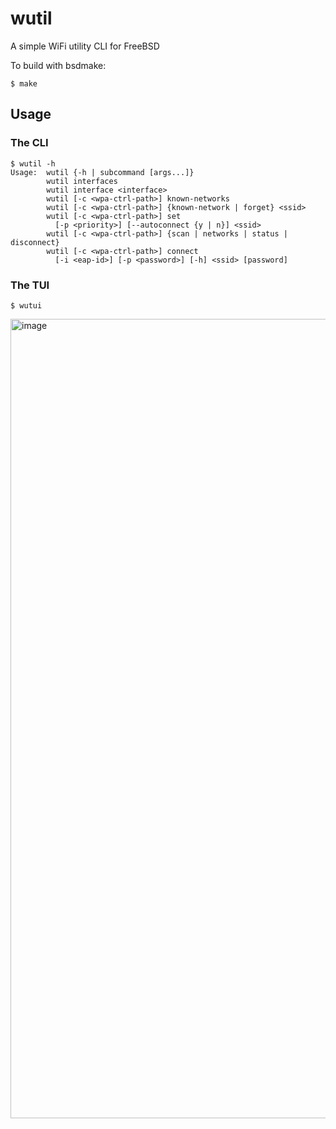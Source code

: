 # wutil
A simple WiFi utility CLI for FreeBSD

To build with bsdmake:
```shell
$ make
```

## Usage
### The CLI
```
$ wutil -h
Usage:  wutil {-h | subcommand [args...]}
        wutil interfaces
        wutil interface <interface>
        wutil [-c <wpa-ctrl-path>] known-networks
        wutil [-c <wpa-ctrl-path>] {known-network | forget} <ssid>
        wutil [-c <wpa-ctrl-path>] set
          [-p <priority>] [--autoconnect {y | n}] <ssid>
        wutil [-c <wpa-ctrl-path>] {scan | networks | status | disconnect}
        wutil [-c <wpa-ctrl-path>] connect
          [-i <eap-id>] [-p <password>] [-h] <ssid> [password]
```

### The TUI
```
$ wutui
```
<img width="1694" height="1279" alt="image" src="https://github.com/user-attachments/assets/b100b134-fa9d-45cc-8e96-3115a3b55012" />
